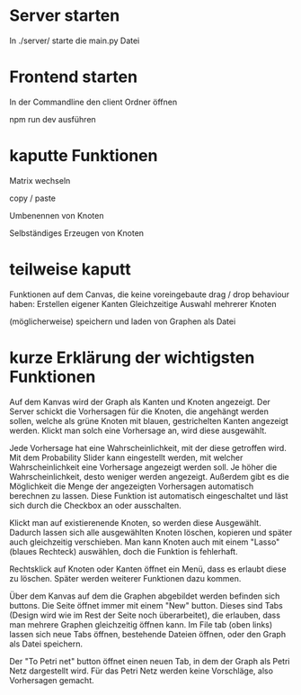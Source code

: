 # Server starten

In ./server/ starte die main.py Datei

# Frontend starten

In der Commandline den client Ordner öffnen

npm run dev ausführen

# kaputte Funktionen

Matrix wechseln

copy / paste

Umbenennen von Knoten

Selbständiges Erzeugen von Knoten

# teilweise kaputt

Funktionen auf dem Canvas, die keine voreingebaute drag / drop behaviour haben:
    Erstellen eigener Kanten
    Gleichzeitige Auswahl mehrerer Knoten

(möglicherweise) speichern und laden von Graphen als Datei

# kurze Erklärung der wichtigsten Funktionen

Auf dem Kanvas wird der Graph als Kanten und Knoten angezeigt. Der Server schickt die Vorhersagen für die Knoten, die angehängt werden sollen, welche als grüne Knoten mit blauen, gestrichelten Kanten angezeigt werden. Klickt man solch eine Vorhersage an, wird diese ausgewählt.

Jede Vorhersage hat eine Wahrscheinlichkeit, mit der diese getroffen wird. Mit dem Probability Slider kann eingestellt werden, mit welcher Wahrscheinlichkeit eine Vorhersage angezeigt werden soll. Je höher die Wahrscheinlichkeit, desto weniger werden angezeigt. Außerdem gibt es die Möglichkeit die Menge der angezeigten Vorhersagen automatisch berechnen zu lassen. Diese Funktion ist automatisch eingeschaltet und läst sich durch die Checkbox an oder ausschalten.

Klickt man auf existierenende Knoten, so werden diese Ausgewählt. Dadurch lassen sich alle ausgewählten Knoten löschen, kopieren und später auch gleichzeitig verschieben.
Man kann Knoten auch mit einem "Lasso" (blaues Rechteck) auswählen, doch die Funktion is fehlerhaft.

Rechtsklick auf Knoten oder Kanten öffnet ein Menü, dass es erlaubt diese zu löschen. Später werden weiterer Funktionen dazu kommen.

Über dem Kanvas auf dem die Graphen abgebildet werden befinden sich buttons. Die Seite öffnet immer mit einem "New" button. Dieses sind Tabs (Design wird wie im Rest der Seite noch überarbeitet), die erlauben, dass man mehrere Graphen gleichzeitig öffnen kann. Im File tab (oben links) lassen sich neue Tabs öffnen, bestehende Dateien öffnen, oder den Graph als Datei speichern.

Der "To Petri net" button öffnet einen neuen Tab, in dem der Graph als Petri Netz dargestellt wird. Für das Petri Netz werden keine Vorschläge, also Vorhersagen gemacht.

